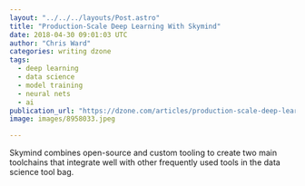 ```yaml
---
layout: "../../../layouts/Post.astro"
title: "Production-Scale Deep Learning With Skymind"
date: 2018-04-30 09:01:03 UTC
author: "Chris Ward"
categories: writing dzone
tags:
  - deep learning
  - data science
  - model training
  - neural nets
  - ai
publication_url: "https://dzone.com/articles/production-scale-deep-learning-with-skymind"
image: images/8958033.jpeg

---
```

Skymind combines open-source and custom tooling to create two main toolchains that integrate well with other frequently used tools in the data science tool bag.

